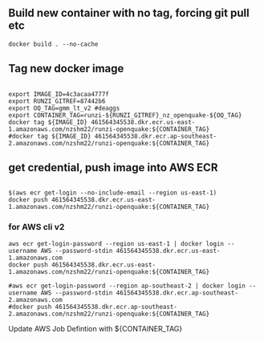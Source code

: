 ## Build new container with no tag, forcing git pull etc
```
docker build . --no-cache
```

## Tag new docker image
```

export IMAGE_ID=4c3acaa4777f
export RUNZI_GITREF=87442b6
export OQ_TAG=gmm_lt_v2 #deaggs 
export CONTAINER_TAG=runzi-${RUNZI_GITREF}_nz_openquake-${OQ_TAG} 
docker tag ${IMAGE_ID} 461564345538.dkr.ecr.us-east-1.amazonaws.com/nzshm22/runzi-openquake:${CONTAINER_TAG}
#docker tag ${IMAGE_ID} 461564345538.dkr.ecr.ap-southeast-2.amazonaws.com/nzshm22/runzi-openquake:${CONTAINER_TAG}
```

## get credential, push image into AWS ECR

```

$(aws ecr get-login --no-include-email --region us-east-1)
docker push 461564345538.dkr.ecr.us-east-1.amazonaws.com/nzshm22/runzi-openquake:${CONTAINER_TAG}

```

### for AWS cli v2
```
aws ecr get-login-password --region us-east-1 | docker login --username AWS --password-stdin 461564345538.dkr.ecr.us-east-1.amazonaws.com
docker push 461564345538.dkr.ecr.us-east-1.amazonaws.com/nzshm22/runzi-openquake:${CONTAINER_TAG}

#aws ecr get-login-password --region ap-southeast-2 | docker login --username AWS --password-stdin 461564345538.dkr.ecr.ap-southeast-2.amazonaws.com
#docker push 461564345538.dkr.ecr.ap-southeast-2.amazonaws.com/nzshm22/runzi-openquake:${CONTAINER_TAG}
```




Update AWS Job Defintion with ${CONTAINER_TAG}
